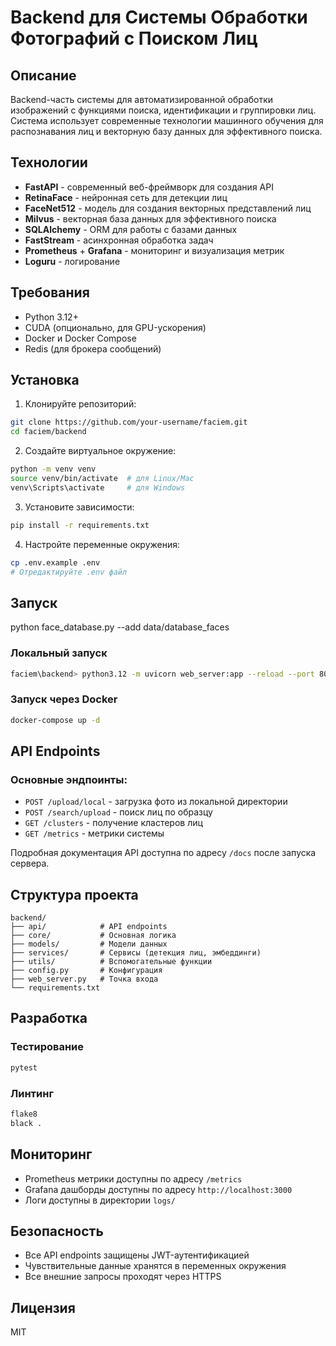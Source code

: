 # Backend для Системы Обработки Фотографий с Поиском Лиц

## Описание
Backend-часть системы для автоматизированной обработки изображений с функциями поиска, идентификации и группировки лиц. Система использует современные технологии машинного обучения для распознавания лиц и векторную базу данных для эффективного поиска.

## Технологии
- **FastAPI** - современный веб-фреймворк для создания API
- **RetinaFace** - нейронная сеть для детекции лиц
- **FaceNet512** - модель для создания векторных представлений лиц
- **Milvus** - векторная база данных для эффективного поиска
- **SQLAlchemy** - ORM для работы с базами данных
- **FastStream** - асинхронная обработка задач
- **Prometheus** + **Grafana** - мониторинг и визуализация метрик
- **Loguru** - логирование

## Требования
- Python 3.12+
- CUDA (опционально, для GPU-ускорения)
- Docker и Docker Compose
- Redis (для брокера сообщений)

## Установка

1. Клонируйте репозиторий:
```bash
git clone https://github.com/your-username/faciem.git
cd faciem/backend
```

2. Создайте виртуальное окружение:
```bash
python -m venv venv
source venv/bin/activate  # для Linux/Mac
venv\Scripts\activate     # для Windows
```

3. Установите зависимости:
```bash
pip install -r requirements.txt
```

4. Настройте переменные окружения:
```bash
cp .env.example .env
# Отредактируйте .env файл
```

## Запуск
python face_database.py --add data/database_faces
### Локальный запуск
```bash
faciem\backend> python3.12 -m uvicorn web_server:app --reload --port 8000
```

### Запуск через Docker
```bash
docker-compose up -d
```

## API Endpoints

### Основные эндпоинты:
- `POST /upload/local` - загрузка фото из локальной директории
- `POST /search/upload` - поиск лиц по образцу
- `GET /clusters` - получение кластеров лиц
- `GET /metrics` - метрики системы

Подробная документация API доступна по адресу `/docs` после запуска сервера.

## Структура проекта
```
backend/
├── api/            # API endpoints
├── core/           # Основная логика
├── models/         # Модели данных
├── services/       # Сервисы (детекция лиц, эмбеддинги)
├── utils/          # Вспомогательные функции
├── config.py       # Конфигурация
├── web_server.py   # Точка входа
└── requirements.txt
```

## Разработка

### Тестирование
```bash
pytest
```

### Линтинг
```bash
flake8
black .
```

## Мониторинг
- Prometheus метрики доступны по адресу `/metrics`
- Grafana дашборды доступны по адресу `http://localhost:3000`
- Логи доступны в директории `logs/`

## Безопасность
- Все API endpoints защищены JWT-аутентификацией
- Чувствительные данные хранятся в переменных окружения
- Все внешние запросы проходят через HTTPS

## Лицензия
MIT 